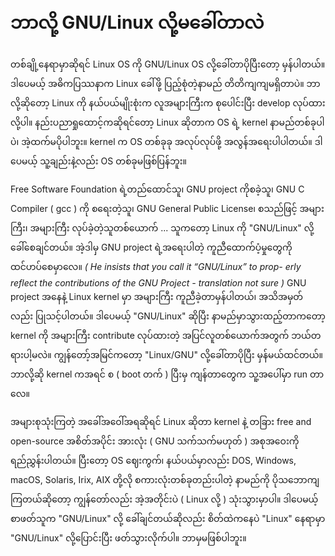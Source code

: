 # ဘာလို့ GNU/Linux လို့မခေါ်တာလဲ

တစ်ချို့နေရာမှာဆိုရင် Linux OS ကို GNU/Linux OS လို့ခေါ်တာပိုပြီးတော့ မှန်ပါတယ်။ ဒါပေမယ့် အဓိကပြဿနာက Linux ခေါ်ဖို့ ပြည့်စုံတဲ့နာမည် တိတိကျကျမရှိတာပဲ။ ဘာလို့ဆိုတော့ Linux ကို နယ်ပယ်မျိုးစုံးက လူအများကြီးက စုပေါင်းပြီး develop လုပ်ထားလို့ပါ။ နည်းပညာရှုထောင့်ကဆိုရင်တော့ Linux ဆိုတာက OS ရဲ့ kernel နာမည်တစ်ခုပါပဲ၊ အဲ့ထက်မပိုပါဘူး။ kernel က OS တစ်ခုခု အလုပ်လုပ်ဖို့ အလွန်အရေးပါပါတယ်။ ဒါပေမယ့် သူ့ချည်းနဲ့လည်း OS တစ်ခုမဖြစ်ပြန်ဘူး။

Free Software Foundation ရဲ့တည်ထောင်သူ၊ GNU project ကိုစခဲ့သူ၊ GNU C Compiler \( gcc \) ကို စရေးတဲ့သူ၊ GNU General Public License၊ စသည်ဖြင့် အများကြီး၊ အများကြီး လုပ်ခဲ့တဲ့သူတစ်ယောက် ... သူကတော့ Linux ကို "GNU/Linux" လို့ခေါ်စေချင်တယ်။ အဲ့ဒါမှ GNU project ရဲ့အရေးပါတဲ့ ကူညီထောက်ပံ့မှုတွေကို ထင်ဟပ်စေမှာလေ။ _\( He insists that you call it “GNU/Linux” to prop- erly reflect the contributions of the GNU Project - translation not sure \)_ GNU project အနေနဲ့ Linux kernel မှာ အများကြီး ကူညီခဲ့တာမှန်ပါတယ်၊ အသိအမှတ်လည်း ပြုသင့်ပါတယ်။ ဒါပေမယ့် "GNU/Linux" ဆိုပြီး နာမည်မှာသွားထည့်တာကတော့ kernel ကို အများကြီး contribute လုပ်ထားတဲ့ အပြင်လူတစ်ယောက်အတွက် ဘယ်တရားပါ့မလဲ။ ကျွန်တော့်အမြင်ကတော့ "Linux/GNU" လို့ခေါ်တာပိုပြီး မှန်မယ်ထင်တယ်။ ဘာလို့ဆို kernel ကအရင် စ \( boot တက် \) ပြီးမှ ကျန်တာတွေက သူ့အပေါ်မှာ run တာလေ။

အများစုသုံးကြတဲ့ အခေါ်အဝေါ်အရဆိုရင် Linux ဆိုတာ kernel နဲ့ တခြား free and open-source အစိတ်အပိုင်း အားလုံး \( GNU သက်သက်မဟုတ် \) အစုအဝေးကို ရည်ညွှန်းပါတယ်။ ပြီးတော့ OS ဈေးကွက်၊ နယ်ပယ်မှာလည်း  DOS, Windows, macOS, Solaris, Irix, AIX တို့လို စကားလုံးတစ်ခုတည်းပါတဲ့ နာမည်ကို ပိုသဘောကျကြတယ်ဆိုတော့ ကျွန်တော်လည်း အဲ့အတိုင်းပဲ \( Linux လို့ \) သုံးသွားမှာပါ။ ဒါပေမယ့် စာဖတ်သူက "GNU/Linux" လို့ ခေါ်ချင်တယ်ဆိုလည်း စိတ်ထဲကနေပဲ "Linux" နေရာမှာ "GNU/Linux" လို့ပြောင်းပြီး ဖတ်သွားလိုက်ပါ။ ဘာမှမဖြစ်ပါဘူး။

